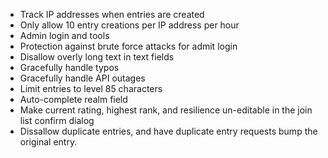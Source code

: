 * Track IP addresses when entries are created
* Only allow 10 entry creations per IP address per hour
* Admin login and tools
* Protection against brute force attacks for admit login
* Disallow overly long text in text fields
* Gracefully handle typos
* Gracefully handle API outages
* Limit entries to level 85 characters
* Auto-complete realm field
* Make current rating, highest rank, and resilience un-editable in the join list confirm dialog
* Dissallow duplicate entries, and have duplicate entry requests bump the original entry.